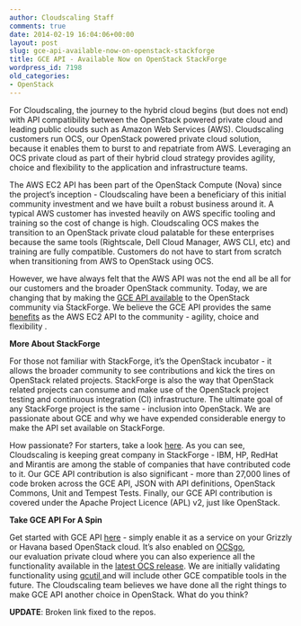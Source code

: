 ```yaml
---
author: Cloudscaling Staff
comments: true
date: 2014-02-19 16:04:06+00:00
layout: post
slug: gce-api-available-now-on-openstack-stackforge
title: GCE API - Available Now on OpenStack StackForge
wordpress_id: 7198
old_categories:
- OpenStack
---
```





For Cloudscaling, the journey to the hybrid cloud begins (but does not end) with API compatibility between the OpenStack powered private cloud and leading public clouds such as Amazon Web Services (AWS). Cloudscaling customers run OCS, our OpenStack powered private cloud solution, because it enables them to burst to and repatriate from AWS. Leveraging an OCS private cloud as part of their hybrid cloud strategy provides agility, choice and flexibility to the application and infrastructure teams.




The AWS EC2 API has been part of the OpenStack Compute (Nova) since the project’s inception - Cloudscaling have been a beneficiary of this initial community investment and we have built a robust business around it. A typical AWS customer has invested heavily on AWS specific tooling and training so the cost of change is high. Cloudscaling OCS makes the transition to an OpenStack private cloud palatable for these enterprises because the same tools (Rightscale, Dell Cloud Manager, AWS CLI, etc) and training are fully compatible. Customers do not have to start from scratch when transitioning from AWS to OpenStack using OCS.




However, we have always felt that the AWS API was not the end all be all for our customers and the broader OpenStack community. Today, we are changing that by making the [GCE API available](http://github.com/stackforge/gce-api) to the OpenStack community via StackForge. We believe the GCE API provides the same [benefits](http://go.cloudscaling.com/hybrid-cloud-demonstration-signup) as the AWS EC2 API to the community - agility, choice and flexibility .




**More About StackForge**




For those not familiar with StackForge, it’s the OpenStack incubator - it allows the broader community to see contributions and kick the tires on OpenStack related projects. StackForge is also the way that OpenStack related projects can consume and make use of the OpenStack project testing and continuous integration (CI) infrastructure. The ultimate goal of any StackForge project is the same - inclusion into OpenStack. We are passionate about GCE and why we have expended considerable energy to make the API set available on StackForge.




How passionate? For starters, take a look [here](http://www.stackalytics.com/?release=icehouse&metric=loc&project_type=stackforge&module=&company=&user_id=). As you can see, Cloudscaling is keeping great company in StackForge - IBM, HP, RedHat and Mirantis are among the stable of companies that have contributed code to it. Our GCE API contribution is also significant - more than 27,000 lines of code broken across the GCE API, JSON with API definitions, OpenStack Commons, Unit and Tempest Tests. Finally, our GCE API contribution is covered under the Apache Project Licence (APL) v2, just like OpenStack.




**Take GCE API For A Spin**




Get started with GCE API [here](https://github.com/stackforge/gce-api/blob/master/README.rst) - simply enable it as a service on your Grizzly or Havana based OpenStack cloud. It’s also enabled on [OCSgo](http://go.cloudscaling.com/OCSgo-FreeTrial), our evaluation private cloud where you can also experience all the functionality available in the [latest OCS release](http://www.cloudscaling.com/blog/openstack/ocs-2-6-is-available-now/). We are initially validating functionality using [gcutil ](https://developers.google.com/compute/docs/gcutil/)and will include other GCE compatible tools in the future. The Cloudscaling team believes we have done all the right things to make GCE API another choice in OpenStack. What do you think?




**UPDATE**: Broken link fixed to the repos.




